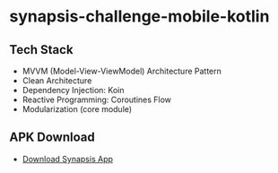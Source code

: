 # synapsis-challenge-mobile-kotlin

## Tech Stack
- MVVM (Model-View-ViewModel) Architecture Pattern
- Clean Architecture
- Dependency Injection: Koin
- Reactive Programming: Coroutines Flow
- Modularization (core module)

## APK Download
- [Download Synapsis App](https://drive.google.com/file/d/1Q53ESsbRMM3i3ivkvWo8WXUZ61l0WLbC/view?usp=sharing)